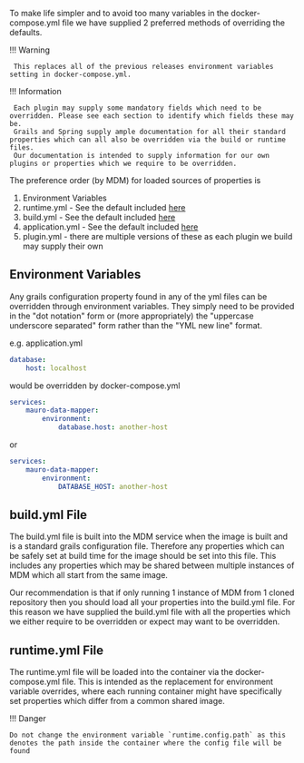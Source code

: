 To make life simpler and to avoid too many variables in the docker-compose.yml file we have supplied 2 preferred methods of overriding the defaults.

!!! Warning

     This replaces all of the previous releases environment variables setting in docker-compose.yml.

!!! Information

     Each plugin may supply some mandatory fields which need to be overridden. Please see each section to identify which fields these may be.
     Grails and Spring supply ample documentation for all their standard properties which can all also be overridden via the build or runtime files.
     Our documentation is intended to supply information for our own plugins or properties which we require to be overridden.

The preference order (by MDM) for loaded sources of properties is

1. Environment Variables
2. runtime.yml - See the default included [here](runtime.yml.md)
3. build.yml - See the default included [here](build.yml.md)
4. application.yml - See the default included [here](application.yml.md)
5. plugin.yml - there are multiple versions of these as each plugin we build may supply their own

## Environment Variables

Any grails configuration property found in any of the yml files can be overridden through environment variables. They simply need to be provided in
the "dot notation" form or (more appropriately) the "uppercase underscore separated" form rather than the "YML new line" format.

e.g. application.yml

```yaml
database:
    host: localhost
```

would be overridden by docker-compose.yml

```yaml
services:
    mauro-data-mapper:
        environment:
            database.host: another-host

```

or

```yaml
services:
    mauro-data-mapper:
        environment:
            DATABASE_HOST: another-host

``` 

## build.yml File

The build.yml file is built into the MDM service when the image is built and is a standard grails configuration file. Therefore any properties which
can be safely set at build time for the image should be set into this file. This includes any properties which may be shared between multiple
instances of MDM which all start from the same image.

Our recommendation is that if only running 1 instance of MDM from 1 cloned repository then you should load all your properties into the build.yml
file. For this reason we have supplied the build.yml file with all the properties which we either require to be overridden or expect may want to be
overridden.

## runtime.yml File

The runtime.yml file will be loaded into the container via the docker-compose.yml file. This is intended as the replacement for environment variable
overrides, where each running container might have specifically set properties which differ from a common shared image.

!!! Danger

    Do not change the environment variable `runtime.config.path` as this denotes the path inside the container where the config file will be found

